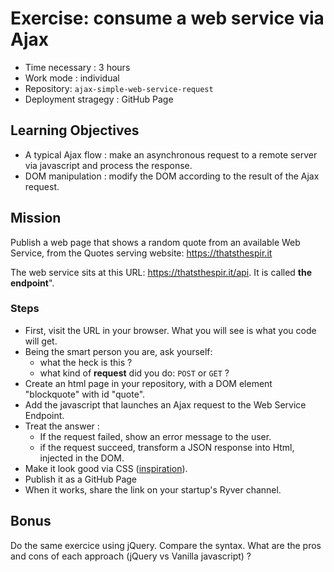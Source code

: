 # Exercise: consume a web service via Ajax
- Time necessary : 3 hours
- Work mode : individual
- Repository: `ajax-simple-web-service-request`
- Deployment stragegy : GitHub Page

## Learning Objectives
- A typical Ajax flow : make an asynchronous request to a remote server via javascript and process the response.
- DOM manipulation : modify the DOM according to the result of the Ajax request.

## Mission
Publish a web page that shows a random quote from an available Web Service, from the Quotes serving website: https://thatsthespir.it 

The web service sits at this URL:  https://thatsthespir.it/api. It is called **the endpoint**". 

### Steps
- First, visit the URL in your browser. What you will see is what you code will get.
- Being the smart person you are, ask yourself: 
	- what the heck is this  ?
	- what kind of **request** did you do: `POST` or `GET` ?
- Create an html page in your repository, with a DOM element "blockquote" with id "quote".
- Add the javascript that launches an Ajax request to the Web Service Endpoint.
- Treat the answer : 
	- If the request failed, show an error message to the user.
	- if the request succeed,  transform a JSON response into Html, injected in the DOM.
- Make it look good via CSS ([inspiration](https://www.google.be/search?q=beautiful+web+typography&tbm=isch&tbo=u&source=univ&sa=X&ved=0ahUKEwjJrbmozOvYAhUE9WMKHXTmDrQQsAQIJg&biw=1440&bih=780)).
- Publish it as a GitHub Page
- When it works, share the link on your startup's Ryver channel.

## Bonus
Do the same exercice using jQuery. Compare the syntax. What are the pros and cons of each approach (jQuery vs Vanilla javascript) ?